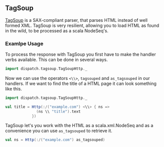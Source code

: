 TagSoup
-------

[TagSoup][tagsoup] is a SAX-compliant parser, that parses HTML instead
of well formed XML. TagSoup is very resilient, allowing you to load HTML
as found in the wild, to be processed as a scala NodeSeq's.

[tagsoup]: http://ccil.org/~cowan/XML/tagsoup/

### Examlpe Usage

To process the response with TagSoup you first have to make the handler
verbs available. This can be done in several ways.

```scala
import dispatch.tagsoup.TagSoupHttp._
```
Now we can use the operators `<\\>`, `tagsouped` and `as_tagsouped` in
our handlers. If we want to find the title of a HTML page it can look
something like this.

```scala
import dispatch.tagsoup.TagSoupHttp._

val title = Http(:/("example.com") <\\> { ns =>
              (ns \\ "title").text
            })
```
TagSoup let's you work with the HTML as a scala.xml.NodeSeq and as a
convenience you can use `as_tagsouped` to retrieve it.

```scala
val ns = Http(:/("example.com") as_tagsouped)
```

